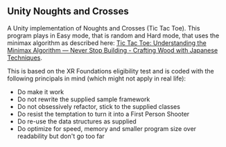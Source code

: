 ## Unity Noughts and Crosses

A Unity implementation of Noughts and Crosses (Tic Tac Toe). This program plays in Easy mode, that is random and Hard mode, that uses the minimax algorithm as described here: [Tic Tac Toe: Understanding the Minimax Algorithm — Never Stop Building - Crafting Wood with Japanese Techniques](https://www.neverstopbuilding.com/blog/minimax).

This is based on the XR Foundations eligibility test and is coded with the following principals in mind (which might not apply in real life):

- Do make it work
- Do not rewrite the supplied sample framework
- Do not obsessively refactor, stick to the supplied classes
- Do resist the temptation to turn it into a First Person Shooter
- Do re-use the data structures as supplied
- Do optimize for speed, memory and smaller program size over readability but don't go too far
